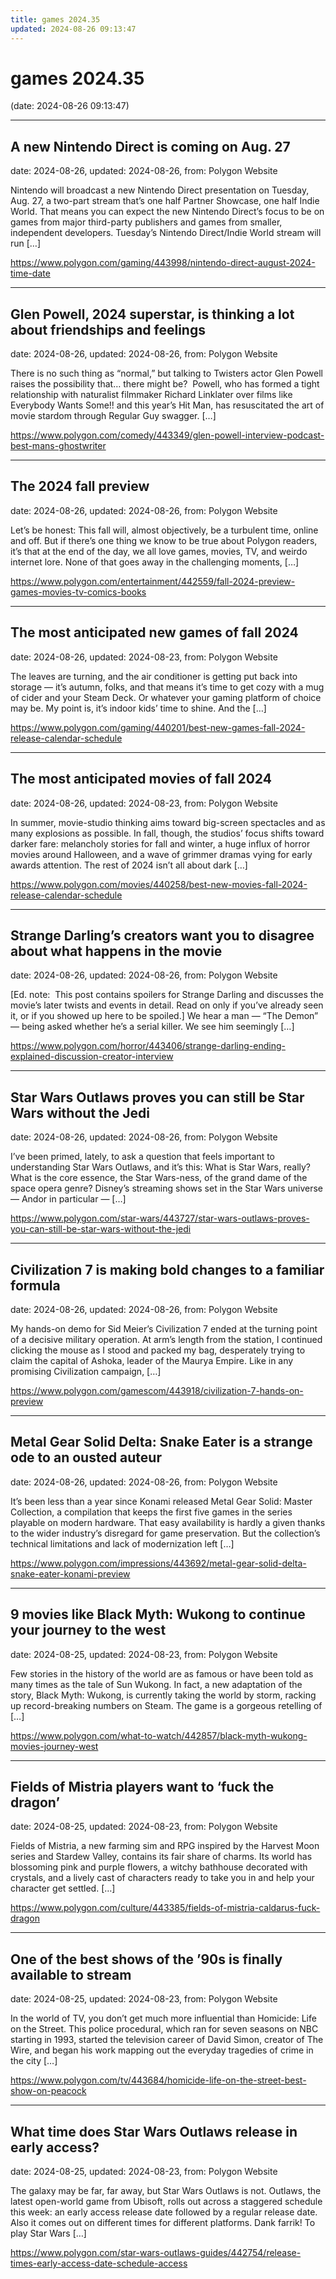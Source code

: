 ```yaml
---
title: games 2024.35
updated: 2024-08-26 09:13:47
---
```


# games 2024.35

(date: 2024-08-26 09:13:47)

---

## A new Nintendo Direct is coming on Aug. 27

date: 2024-08-26, updated: 2024-08-26, from: Polygon Website

Nintendo will broadcast a new Nintendo Direct presentation on Tuesday, Aug. 27, a two-part stream that’s one half Partner Showcase, one half Indie World. That means you can expect the new Nintendo Direct’s focus to be on games from major third-party publishers and games from smaller, independent developers. Tuesday’s Nintendo Direct/Indie World stream will run [&#8230;] 

<https://www.polygon.com/gaming/443998/nintendo-direct-august-2024-time-date>

---

## Glen Powell, 2024 superstar, is thinking a lot about friendships and feelings

date: 2024-08-26, updated: 2024-08-26, from: Polygon Website

There is no such thing as &#8220;normal,” but talking to Twisters actor Glen Powell raises the possibility that… there might be?&#160; Powell, who has formed a tight relationship with naturalist filmmaker Richard Linklater over films like Everybody Wants Some!! and this year&#8217;s Hit Man, has resuscitated the art of movie stardom through Regular Guy swagger. [&#8230;] 

<https://www.polygon.com/comedy/443349/glen-powell-interview-podcast-best-mans-ghostwriter>

---

## The 2024 fall preview

date: 2024-08-26, updated: 2024-08-26, from: Polygon Website

Let’s be honest: This fall will, almost objectively, be a turbulent time, online and off. But if there’s one thing we know to be true about Polygon readers, it’s that at the end of the day, we all love games, movies, TV, and weirdo internet lore. None of that goes away in the challenging moments, [&#8230;] 

<https://www.polygon.com/entertainment/442559/fall-2024-preview-games-movies-tv-comics-books>

---

## The most anticipated new games of fall 2024

date: 2024-08-26, updated: 2024-08-23, from: Polygon Website

The leaves are turning, and the air conditioner is getting put back into storage — it’s autumn, folks, and that means it’s time to get cozy with a mug of cider and your Steam Deck. Or whatever your gaming platform of choice may be. My point is, it’s indoor kids’ time to shine. And the [&#8230;] 

<https://www.polygon.com/gaming/440201/best-new-games-fall-2024-release-calendar-schedule>

---

## The most anticipated movies of fall 2024

date: 2024-08-26, updated: 2024-08-23, from: Polygon Website

In summer, movie-studio thinking aims toward big-screen spectacles and as many explosions as possible. In fall, though, the studios’ focus shifts toward darker fare: melancholy stories for fall and winter, a huge influx of horror movies around Halloween, and a wave of grimmer dramas vying for early awards attention. The rest of 2024 isn’t all about dark [&#8230;] 

<https://www.polygon.com/movies/440258/best-new-movies-fall-2024-release-calendar-schedule>

---

## Strange Darling’s creators want you to disagree about what happens in the movie

date: 2024-08-26, updated: 2024-08-26, from: Polygon Website

[Ed. note: &#160;This post contains spoilers for Strange Darling and discusses the movie’s later twists and events in detail. Read on only if you’ve already seen it, or if you showed up here to be spoiled.] We hear a man — “The Demon” — being asked whether he’s a serial killer. We see him seemingly [&#8230;] 

<https://www.polygon.com/horror/443406/strange-darling-ending-explained-discussion-creator-interview>

---

## Star Wars Outlaws proves you can still be Star Wars without the Jedi

date: 2024-08-26, updated: 2024-08-26, from: Polygon Website

I&#8217;ve been primed, lately, to ask a question that feels important to understanding Star Wars Outlaws, and it&#8217;s this: What is Star Wars, really? What is the core essence, the Star Wars-ness, of the grand dame of the space opera genre? Disney&#8217;s streaming shows set in the Star Wars universe — Andor in particular — [&#8230;] 

<https://www.polygon.com/star-wars/443727/star-wars-outlaws-proves-you-can-still-be-star-wars-without-the-jedi>

---

## Civilization 7 is making bold changes to a familiar formula

date: 2024-08-26, updated: 2024-08-26, from: Polygon Website

My hands-on demo for Sid Meier&#8217;s Civilization 7 ended at the turning point of a decisive military operation. At arm&#8217;s length from the station, I continued clicking the mouse as I stood and packed my bag, desperately trying to claim the capital of Ashoka, leader of the Maurya Empire. Like in any promising Civilization campaign, [&#8230;] 

<https://www.polygon.com/gamescom/443918/civilization-7-hands-on-preview>

---

## Metal Gear Solid Delta: Snake Eater is a strange ode to an ousted auteur

date: 2024-08-26, updated: 2024-08-26, from: Polygon Website

It’s been less than a year since Konami released Metal Gear Solid: Master Collection, a compilation that keeps the first five games in the series playable on modern hardware. That easy availability is hardly a given thanks to the wider industry’s disregard for game preservation. But the collection’s technical limitations and lack of modernization left [&#8230;] 

<https://www.polygon.com/impressions/443692/metal-gear-solid-delta-snake-eater-konami-preview>

---

## 9 movies like Black Myth: Wukong to continue your journey to the west

date: 2024-08-25, updated: 2024-08-23, from: Polygon Website

Few stories in the history of the world are as famous or have been told as many times as the tale of Sun Wukong. In fact, a new adaptation of the story, Black Myth: Wukong, is currently taking the world by storm, racking up record-breaking numbers on Steam. The game is a gorgeous retelling of [&#8230;] 

<https://www.polygon.com/what-to-watch/442857/black-myth-wukong-movies-journey-west>

---

## Fields of Mistria players want to ‘fuck the dragon’

date: 2024-08-25, updated: 2024-08-23, from: Polygon Website

Fields of Mistria, a new farming sim and RPG inspired by the Harvest Moon series and Stardew Valley, contains its fair share of charms. Its world has blossoming pink and purple flowers, a witchy bathhouse decorated with crystals, and a lively cast of characters ready to take you in and help your character get settled. [&#8230;] 

<https://www.polygon.com/culture/443385/fields-of-mistria-caldarus-fuck-dragon>

---

## One of the best shows of the ’90s is finally available to stream

date: 2024-08-25, updated: 2024-08-23, from: Polygon Website

In the world of TV, you don’t get much more influential than Homicide: Life on the Street. This police procedural, which ran for seven seasons on NBC starting in 1993, started the television career of David Simon, creator of The Wire, and began his work mapping out the everyday tragedies of crime in the city [&#8230;] 

<https://www.polygon.com/tv/443684/homicide-life-on-the-street-best-show-on-peacock>

---

## What time does Star Wars Outlaws release in early access?

date: 2024-08-25, updated: 2024-08-23, from: Polygon Website

The galaxy may be far, far away, but Star Wars Outlaws is not. Outlaws, the latest open-world game from Ubisoft, rolls out across a staggered schedule this week: an early access release date followed by a regular release date. Also it comes out on different times for different platforms. Dank farrik! To play Star Wars [&#8230;] 

<https://www.polygon.com/star-wars-outlaws-guides/442754/release-times-early-access-date-schedule-access>

